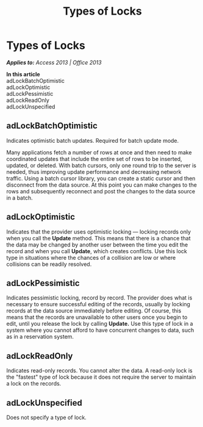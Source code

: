 ﻿---
title: Types of Locks
TOCTitle: Types of Locks
ms:assetid: 8276edca-f603-2487-a2ca-73e618c0f11e
ms:mtpsurl: https://msdn.microsoft.com/en-us/library/JJ249565(v=office.15)
ms:contentKeyID: 48545978
ms.date: 09/18/2015
mtps_version: v=office.15
---

# Types of Locks


_**Applies to:** Access 2013 | Office 2013_

**In this article**  
adLockBatchOptimistic  
adLockOptimistic  
adLockPessimistic  
adLockReadOnly  
adLockUnspecified  

## adLockBatchOptimistic

Indicates optimistic batch updates. Required for batch update mode.

Many applications fetch a number of rows at once and then need to make coordinated updates that include the entire set of rows to be inserted, updated, or deleted. With batch cursors, only one round trip to the server is needed, thus improving update performance and decreasing network traffic. Using a batch cursor library, you can create a static cursor and then disconnect from the data source. At this point you can make changes to the rows and subsequently reconnect and post the changes to the data source in a batch.

## adLockOptimistic

Indicates that the provider uses optimistic locking — locking records only when you call the **Update** method. This means that there is a chance that the data may be changed by another user between the time you edit the record and when you call **Update**, which creates conflicts. Use this lock type in situations where the chances of a collision are low or where collisions can be readily resolved.

## adLockPessimistic

Indicates pessimistic locking, record by record. The provider does what is necessary to ensure successful editing of the records, usually by locking records at the data source immediately before editing. Of course, this means that the records are unavailable to other users once you begin to edit, until you release the lock by calling **Update.** Use this type of lock in a system where you cannot afford to have concurrent changes to data, such as in a reservation system.

## adLockReadOnly

Indicates read-only records. You cannot alter the data. A read-only lock is the "fastest" type of lock because it does not require the server to maintain a lock on the records.

## adLockUnspecified

Does not specify a type of lock.

